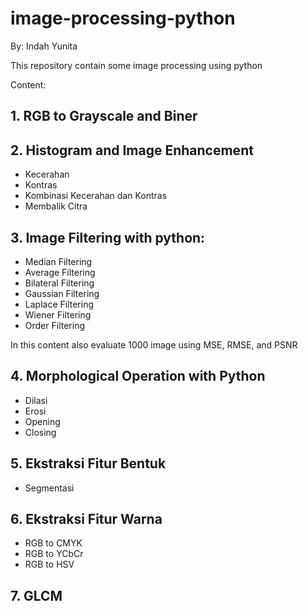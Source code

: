 # image-processing-python

By: Indah Yunita

This repository contain some image processing using python

Content:
## 1. RGB to Grayscale and Biner

## 2. Histogram and Image Enhancement

- Kecerahan
- Kontras
- Kombinasi Kecerahan dan Kontras
- Membalik Citra

## 3. Image Filtering with python:

- Median Filtering
- Average Filtering
- Bilateral Filtering
- Gaussian Filtering
- Laplace Filtering
- Wiener Filtering
- Order Filtering

In this content also evaluate 1000 image using MSE, RMSE, and PSNR

## 4. Morphological Operation with Python

- Dilasi
- Erosi
- Opening
- Closing

## 5. Ekstraksi Fitur Bentuk
- Segmentasi

## 6. Ekstraksi Fitur Warna
- RGB to CMYK
- RGB to YCbCr
- RGB to HSV

## 7. GLCM

